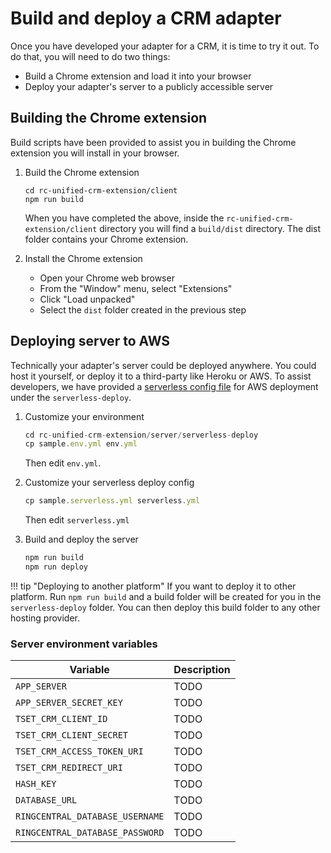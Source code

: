 # Build and deploy a CRM adapter

Once you have developed your adapter for a CRM, it is time to try it out. To do that, you will need to do two things:

* Build a Chrome extension and load it into your browser
* Deploy your adapter's server to a publicly accessible server

## Building the Chrome extension

Build scripts have been provided to assist you in building the Chrome extension you will install in your browser. 

1. Build the Chrome extension

    ```
	cd rc-unified-crm-extension/client
	npm run build
	```

    When you have completed the above, inside the `rc-unified-crm-extension/client` directory you will find a `build/dist` directory. The dist folder contains your Chrome extension. 
	
2. Install the Chrome extension

    * Open your Chrome web browser
	* From the "Window" menu, select "Extensions"
	* Click "Load unpacked"
	* Select the `dist` folder created in the previous step

## Deploying server to AWS

Technically your adapter's server could be deployed anywhere. You could host it yourself, or deploy it to a third-party like Heroku or AWS. To assist developers, we have provided a [serverless config file](https://www.serverless.com/) for AWS deployment under the `serverless-deploy`. 

1. Customize your environment
    
    ```js
	cd rc-unified-crm-extension/server/serverless-deploy
	cp sample.env.yml env.yml
	```
	
	Then edit `env.yml`.

2. Customize your serverless deploy config
    
	```js
	cp sample.serverless.yml serverless.yml
	```
	
	Then edit `serverless.yml`

3. Build and deploy the server

    ```js
	npm run build
	npm run deploy
	```
	
!!! tip "Deploying to another platform" 
    If you want to deploy it to other platform. Run `npm run build` and a build folder will be created for you in the `serverless-deploy` folder. You can then deploy this build folder to any other hosting provider.

### Server environment variables

| Variable                        | Description |
|---------------------------------|-------------|
| `APP_SERVER`                    | TODO        |
| `APP_SERVER_SECRET_KEY`         | TODO        |
| `TSET_CRM_CLIENT_ID`            | TODO        |
| `TSET_CRM_CLIENT_SECRET`        | TODO        |
| `TSET_CRM_ACCESS_TOKEN_URI`     | TODO        |
| `TSET_CRM_REDIRECT_URI`         | TODO        |
| `HASH_KEY`                      | TODO        |
| `DATABASE_URL`                  | TODO        |
| `RINGCENTRAL_DATABASE_USERNAME` | TODO        |
| `RINGCENTRAL_DATABASE_PASSWORD` | TODO        |

